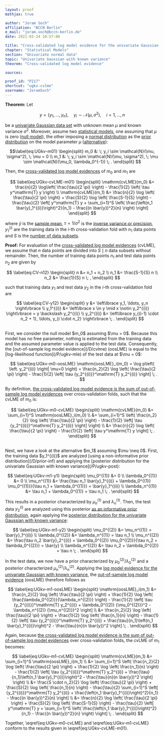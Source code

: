 ```yaml
---
layout: proof
mathjax: true

author: "Joram Soch"
affiliation: "BCCN Berlin"
e_mail: "joram.soch@bccn-berlin.de"
date: 2021-03-24 10:57:00

title: "Cross-validated log model evidence for the univariate Gaussian with known variance"
chapter: "Statistical Models"
section: "Univariate normal data"
topic: "Univariate Gaussian with known variance"
theorem: "Cross-validated log model evidence"

sources:

proof_id: "P217"
shortcut: "ugkv-cvlme"
username: "JoramSoch"
---
```



**Theorem:** Let

$$ \label{eq:ugkv}
y = \left\lbrace y_1, \ldots, y_n \right\rbrace, \quad y_i \sim \mathcal{N}(\mu, \sigma^2), \quad i = 1, \ldots, n
$$

be a [univariate Gaussian data set](/D/ugkv) with unknown mean $\mu$ and known variance $\sigma^2$. Moreover, assume two [statistical models](/D/fpm), one assuming that $\mu$ is zero ([null model](/D/h0)), the other imposing a [normal distribution](/P/ugkv-prior) as the [prior distribution](/D/prior) on the model parameter $\mu$ ([alternative](/D/h1)):

$$\label{eq:UGkv-m01}
\begin{split}
m_0 &: \; y_i \sim \mathcal{N}(\mu, \sigma^2), \; \mu = 0 \\
m_1 &: \; y_i \sim \mathcal{N}(\mu, \sigma^2), \; \mu \sim \mathcal{N}(\mu_0, \lambda_0^{-1}) \; .
\end{split}
$$

Then, the [cross-validated log model evidences](/D/cvlme) of $m_0$ and $m_1$ are

$$ \label{eq:UGkv-cvLME-m01}
\begin{split}
\mathrm{cvLME}(m_0) &= \frac{n}{2} \log\left( \frac{\tau}{2 \pi} \right) - \frac{1}{2} \left( \tau y^\mathrm{T} y \right) \\
\mathrm{cvLME}(m_1) &= \frac{n}{2} \log \left( \frac{\tau}{2 \pi} \right) + \frac{S}{2} \log \left( \frac{S-1}{S} \right) - \frac{\tau}{2} \left[ y^\mathrm{T} y + \sum_{i=1}^S \left( \frac{\left(n_1 \bar{y}_1^{(i)}\right)^2}{n_1} - \frac{(n \bar{y})^2}{n} \right) \right]
\end{split}
$$

where $\bar{y}$ is the [sample mean](/D/mean-samp), $\tau = 1/\sigma^2$ is the [inverse variance or precision](/D/prec), $y_1^{(i)}$ are the training data in the $i$-th cross-validation fold with $n_1$ data points and $S$ is the [number of data subsets](/D/cvlme).


**Proof:** For evaluation of the [cross-validated log model evidences](/D/cvlme) (cvLME), we assume that $n$ data points are divided into $S \mid n$ data subsets without remainder. Then, the number of training data points $n_1$ and test data points $n_2$ are given by

$$ \label{eq:CV-n12}
\begin{split}
n &= n_1 + n_2 \\
n_1 &= \frac{S-1}{S} n \\
n_2 &= \frac{1}{S} n \; ,
\end{split}
$$

such that training data $y_1$ and test data $y_2$ in the $i$-th cross-validation fold are

$$ \label{eq:CV-y12}
\begin{split}
y &= \left\lbrace y_1, \ldots, y_n \right\rbrace \\
y_1^{(i)} &= \left\lbrace x \in y \mid x \notin y_2^{(i)} \right\rbrace = y \backslash y_2^{(i)} \\
y_2^{(i)} &= \left\lbrace y_{(i-1) \cdot n_2 + 1}, \ldots, y_{i \cdot n_2} \right\rbrace \; .
\end{split}
$$

<br>
First, we consider the null model $m_0$ assuming $\mu = 0$. Because this model has no free parameter, nothing is estimated from the training data and the assumed parameter value is applied to the test data. Consequently, the [out-of-sample log model evidence](/D/cvlme) (oosLME) is equal to the [log-likelihood function](/P/ugkv-mle) of the test data at $\mu = 0$:

$$ \label{eq:UGkv-m0-oosLME}
\mathrm{oosLME}_i(m_0) = \log p\left( \left. y_2^{(i)} \right| \mu=0 \right) = \frac{n_2}{2} \log \left( \frac{\tau}{2 \pi} \right) - \frac{1}{2} \left[ \tau {y_2^{(i)}}^\mathrm{T} y_2^{(i)} \right] \; .
$$

By definition, [the cross-validated log model evidence is the sum of out-of-sample log model evidences](/D/cvlme) over cross-validation folds, such that the cvLME of $m_0$ is:

$$ \label{eq:UGkv-m0-cvLME}
\begin{split}
\mathrm{cvLME}(m_0) &= \sum_{i=1}^S \mathrm{oosLME}_i(m_0) \\
&= \sum_{i=1}^S \left( \frac{n_2}{2} \log \left( \frac{\tau}{2 \pi} \right) - \frac{1}{2} \left[ \tau {y_2^{(i)}}^\mathrm{T} y_2^{(i)} \right] \right) \\
&= \frac{n}{2} \log \left( \frac{\tau}{2 \pi} \right) - \frac{1}{2} \left[ \tau y^\mathrm{T} y \right] \; .
\end{split}
$$

<br>
Next, we have a look at the alternative $m_1$ assuming $\mu \neq 0$. First, the training data $y_1^{(i)}$ are analyzed [using a non-informative prior distribution](/D/prior-inf) and applying the [posterior distribution for the univariate Gaussian with known variance](/P/ugkv-post):

$$ \label{eq:UGkv-m1-y1}
\begin{split}
\mu_0^{(1)} &= 0 \\
\lambda_0^{(1)} &= 0 \\
\mu_n^{(1)} &= \frac{\tau n_1 \bar{y}_1^{(i)} + \lambda_0^{(1)} \mu_0^{(1)}}{\tau n_1 + \lambda_0^{(1)}} = \bar{y}_1^{(i)} \\
\lambda_n^{(1)} &= \tau n_1 + \lambda_0^{(1)} = \tau n_1 \; .
\end{split}
$$

This results in a posterior characterized by $\mu_n^{(1)}$ and $\lambda_n^{(1)}$. Then, the test data $y_2^{(i)}$ are analyzed using this posterior [as an informative prior distribution](/D/prior-inf), again applying the [posterior distribution for the univariate Gaussian with known variance](/P/ugkv-post):

$$ \label{eq:UGkv-m1-y2}
\begin{split}
\mu_0^{(2)} &= \mu_n^{(1)} = \bar{y}_1^{(i)} \\
\lambda_0^{(2)} &= \lambda_n^{(1)} = \tau n_1 \\
\mu_n^{(2)} &= \frac{\tau n_2 \bar{y}_2^{(i)} + \lambda_0^{(2)} \mu_0^{(2)}}{\tau n_2 + \lambda_0^{(2)}} = \bar{y} \\
\lambda_n^{(2)} &= \tau n_2 + \lambda_0^{(2)} = \tau n \; .
\end{split}
$$

In the test data, we now have a prior characterized by $\mu_0^{(2)}$/$\lambda_0^{(2)}$ and a posterior characterized $\mu_n^{(2)}$/$\lambda_n^{(2)}$. Applying the [log model evidence for the univariate Gaussian with known variance](/P/ugkv-lme), the [out-of-sample log model evidence](/D/cvlme) (oosLME) therefore follows as

$$ \label{eq:UGkv-m1-oosLME}
\begin{split}
\mathrm{oosLME}_i(m_1) &= \frac{n_2}{2} \log \left( \frac{\tau}{2 \pi} \right) + \frac{1}{2} \log \left( \frac{\lambda_0^{(2)}}{\lambda_n^{(2)}} \right) - \frac{1}{2} \left[ \tau {y_2^{(i)}}^\mathrm{T} y_2^{(i)} + \lambda_0^{(2)} {\mu_0^{(2)}}^2 - \lambda_n^{(2)} {\mu_n^{(2)}}^2 \right] \\
&= \frac{n_2}{2} \log \left( \frac{\tau}{2 \pi} \right) + \frac{1}{2} \log \left( \frac{n_1}{n} \right) - \frac{1}{2} \left[ \tau {y_2^{(i)}}^\mathrm{T} y_2^{(i)} + \frac{\tau}{n_1}\left(n_1 \bar{y}_1^{(i)}\right)^2 - \frac{\tau}{n}(n \bar{y})^2 \right] \; .
\end{split}
$$

Again, because [the cross-validated log model evidence is the sum of out-of-sample log model evidences](/D/cvlme) over cross-validation folds, the cvLME of $m_1$ becomes:

$$ \label{eq:UGkv-m1-cvLME}
\begin{split}
\mathrm{cvLME}(m_1) &= \sum_{i=1}^S \mathrm{oosLME}_i(m_1) \\
&= \sum_{i=1}^S \left( \frac{n_2}{2} \log \left( \frac{\tau}{2 \pi} \right) + \frac{1}{2} \log \left( \frac{n_1}{n} \right) - \frac{1}{2} \left[ \tau {y_2^{(i)}}^\mathrm{T} y_2^{(i)} + \frac{\tau}{n_1}\left(n_1 \bar{y}_1^{(i)}\right)^2 - \frac{\tau}{n}(n \bar{y})^2 \right] \right) \\
&= \frac{S \cdot n_2}{2} \log \left( \frac{\tau}{2 \pi} \right) + \frac{S}{2} \log \left( \frac{n_1}{n} \right) - \frac{\tau}{2} \sum_{i=1}^S \left[ {y_2^{(i)}}^\mathrm{T} y_2^{(i)} + \frac{\left(n_1 \bar{y}_1^{(i)}\right)^2}{n_1} - \frac{(n \bar{y})^2}{n} \right] \\
&= \frac{n}{2} \log \left( \frac{\tau}{2 \pi} \right) + \frac{S}{2} \log \left( \frac{S-1}{S} \right) - \frac{\tau}{2} \left[ y^\mathrm{T} y + \sum_{i=1}^S \left( \frac{\left(n_1 \bar{y}_1^{(i)}\right)^2}{n_1} - \frac{(n \bar{y})^2}{n} \right) \right] \; .
\end{split}
$$

Together, \eqref{eq:UGkv-m0-cvLME} and \eqref{eq:UGkv-m1-cvLME} conform to the results given in \eqref{eq:UGkv-cvLME-m01}.